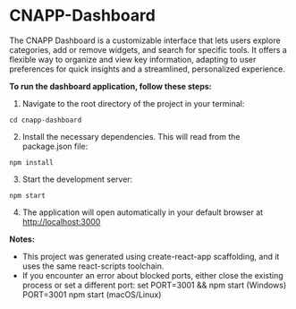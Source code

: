 # CNAPP-Dashboard
The CNAPP Dashboard is a customizable interface that lets users explore categories, add or remove widgets, and search for specific tools. It offers a flexible way to organize and view key information, adapting to user preferences for quick insights and a streamlined, personalized experience.

**To run the dashboard application, follow these steps:**
1. Navigate to the root directory of the project in your terminal:
```
cd cnapp-dashboard
```
2. Install the necessary dependencies. This will read from the package.json file:
```
npm install
```
3. Start the development server:
```
npm start
```
4. The application will open automatically in your default browser at [http://localhost:3000](http://localhost:3000)

**Notes:**
- This project was generated using create-react-app scaffolding, and it uses the same react-scripts toolchain.
- If you encounter an error about blocked ports, either close the existing process or set a different port:
  set PORT=3001 && npm start   (Windows)
  PORT=3001 npm start          (macOS/Linux)